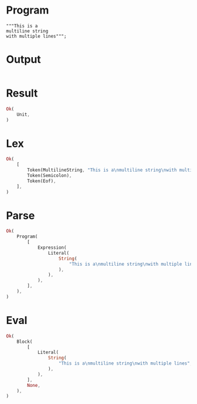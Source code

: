 # Program

```rustleaf
"""This is a
multiline string
with multiple lines""";
```

# Output

```

```

# Result

```rust
Ok(
    Unit,
)
```

# Lex

```rust
Ok(
    [
        Token(MultilineString, "This is a\nmultiline string\nwith multiple lines"),
        Token(Semicolon),
        Token(Eof),
    ],
)
```

# Parse

```rust
Ok(
    Program(
        [
            Expression(
                Literal(
                    String(
                        "This is a\nmultiline string\nwith multiple lines",
                    ),
                ),
            ),
        ],
    ),
)
```

# Eval

```rust
Ok(
    Block(
        [
            Literal(
                String(
                    "This is a\nmultiline string\nwith multiple lines",
                ),
            ),
        ],
        None,
    ),
)
```
